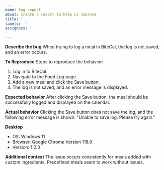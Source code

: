 ```yaml
---
name: Bug report
about: Create a report to help us improve
title: ''
labels: ''
assignees: ''

---
```


**Describe the bug**
When trying to log a meal in BiteCal, the log is not saved, and an error occurs.

**To Reproduce**
Steps to reproduce the behavior:
1. Log in to BiteCal.
2. Navigate to the Food Log page.
3. Add a new meal and click the Save button.
4. The log is not saved, and an error message is displayed.

**Expected behavior**
After clicking the Save button, the meal should be successfully logged and displayed on the calendar.

**Actual behavior**
Clicking the Save button does not save the log, and the following error message is shown:
"Unable to save log. Please try again."

**Desktop**
 - OS: Windows 11
 - Browser: Google Chrome Version 118.0
 - Version: 1.2.3

**Additional context**
The issue occurs consistently for meals added with custom ingredients. Predefined meals seem to work without issues.
